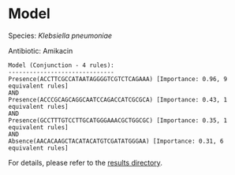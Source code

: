 
# Model

Species: *Klebsiella pneumoniae*

Antibiotic: Amikacin

```
Model (Conjunction - 4 rules):
------------------------------
Presence(ACCTTCGCCATAATAGGGGTCGTCTCAGAAA) [Importance: 0.96, 9 equivalent rules]
AND
Presence(ACCCGCAGCAGGCAATCCAGACCATCGCGCA) [Importance: 0.43, 1 equivalent rules]
AND
Presence(GCCTTTGTCCTTGCATGGGAAACGCTGGCGC) [Importance: 0.35, 1 equivalent rules]
AND
Absence(AACACAAGCTACATACATGTCGATATGGGAA) [Importance: 0.31, 6 equivalent rules]

```

For details, please refer to the [results directory](../../../../../results/scm_b/klebsiella%20pneumoniae/amikacin/repeat_9/).

